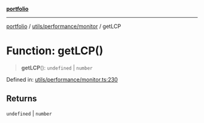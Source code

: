 [**portfolio**](../../../../README.md)

***

[portfolio](../../../../modules.md) / [utils/performance/monitor](../README.md) / getLCP

# Function: getLCP()

> **getLCP**(): `undefined` \| `number`

Defined in: [utils/performance/monitor.ts:230](https://github.com/tnorlund/Portfolio/blob/e267b8cbb875b25673f0a41ef1d448c31126a018/portfolio/utils/performance/monitor.ts#L230)

## Returns

`undefined` \| `number`
